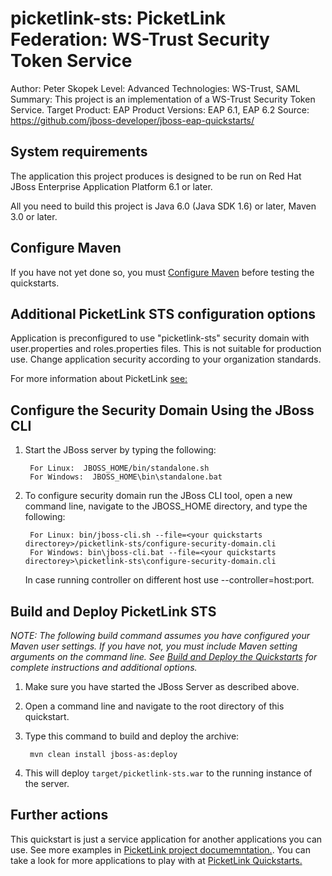 picketlink-sts: PicketLink Federation: WS-Trust Security Token Service 
======================================================
Author: Peter Skopek
Level: Advanced
Technologies: WS-Trust, SAML
Summary: This project is an implementation of a WS-Trust Security Token Service.
Target Product: EAP
Product Versions: EAP 6.1, EAP 6.2
Source: <https://github.com/jboss-developer/jboss-eap-quickstarts/>
 

System requirements
-------------------

The application this project produces is designed to be run on Red Hat JBoss Enterprise Application Platform 6.1 or later.

All you need to build this project is Java 6.0 (Java SDK 1.6) or later, Maven 3.0 or later.


Configure Maven
---------------

If you have not yet done so, you must [Configure Maven](../README.md#configure-maven) before testing the quickstarts.


Additional PicketLink STS configuration options
-----------------------------------------------

Application is preconfigured to use "picketlink-sts" security domain with user.properties and roles.properties files.
This is not suitable for production use. Change application security according to your organization standards.

For more information about PicketLink [see:](http://docs.jboss.org/picketlink/2/2.1.7.Final/reference/html/) 


Configure the Security Domain Using the JBoss CLI 
-------------------------------------------------

1. Start the JBoss server by typing the following:

        For Linux:  JBOSS_HOME/bin/standalone.sh
        For Windows:  JBOSS_HOME\bin\standalone.bat
2. To configure security domain run the JBoss CLI tool, open a new command line, navigate to the JBOSS_HOME directory, and type the following:

        For Linux: bin/jboss-cli.sh --file=<your quickstarts directorey>/picketlink-sts/configure-security-domain.cli 
        For Windows: bin\jboss-cli.bat --file=<your quickstarts directorey>\picketlink-sts\configure-security-domain.cli 

   In case running controller on different host use --controller=host:port.


Build and Deploy PicketLink STS
-------------------------------

_NOTE: The following build command assumes you have configured your Maven user settings. If you have not, you must include Maven setting arguments on the command line. See [Build and Deploy the Quickstarts](../README.md#build-and-deploy-the-quickstarts) for complete instructions and additional options._

1. Make sure you have started the JBoss Server as described above.
2. Open a command line and navigate to the root directory of this quickstart.
3. Type this command to build and deploy the archive:

        mvn clean install jboss-as:deploy
4. This will deploy `target/picketlink-sts.war` to the running instance of the server.


Further actions
---------------

This quickstart is just a service application for another applications you can use. See more examples in [PicketLink project documemntation.](http://docs.jboss.org/picketlink/2/2.1.7.Final/reference/html/ch01.html#sid-819345). You can take a look for more applications to play with at [PicketLink Quickstarts.](https://docs.jboss.org/author/display/PLINK/PicketLink+Quickstarts)



